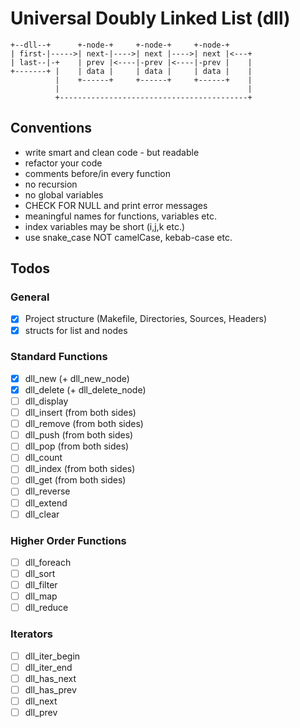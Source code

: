 # Universal Doubly Linked List (dll)

```
+--dll--+      +-node-+     +-node-+     +-node-+
| first-|----->| next-|---->| next |---->| next |<---+
| last--|-+    | prev |<----|-prev |<----|-prev |    |
+-------+ |    | data |     | data |     | data |    |
          |    +------+     +------+     +------+    |
          |                                          |
          +------------------------------------------+
```

## Conventions
- write smart and clean code - but readable
- refactor your code
- comments before/in every function
- no recursion
- no global variables
- CHECK FOR NULL and print error messages
- meaningful names for functions, variables etc.
- index variables may be short (i,j,k etc.)
- use snake_case NOT camelCase, kebab-case etc.

## Todos
### General
- [x] Project structure (Makefile, Directories, Sources, Headers)
- [x] structs for list and nodes
### Standard Functions
- [x] dll_new (+ dll_new_node)
- [x] dll_delete (+ dll_delete_node)
- [ ] dll_display
- [ ] dll_insert (from both sides)
- [ ] dll_remove (from both sides)
- [ ] dll_push (from both sides)
- [ ] dll_pop (from both sides)
- [ ] dll_count
- [ ] dll_index (from both sides)
- [ ] dll_get (from both sides)
- [ ] dll_reverse
- [ ] dll_extend
- [ ] dll_clear
### Higher Order Functions
- [ ] dll_foreach
- [ ] dll_sort
- [ ] dll_filter
- [ ] dll_map
- [ ] dll_reduce
### Iterators
- [ ] dll_iter_begin
- [ ] dll_iter_end
- [ ] dll_has_next
- [ ] dll_has_prev
- [ ] dll_next
- [ ] dll_prev
